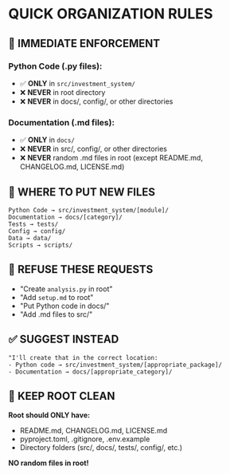 # QUICK ORGANIZATION RULES

## 🚨 IMMEDIATE ENFORCEMENT

### **Python Code (.py files):**
- ✅ **ONLY** in `src/investment_system/`
- ❌ **NEVER** in root directory
- ❌ **NEVER** in docs/, config/, or other directories

### **Documentation (.md files):**
- ✅ **ONLY** in `docs/`
- ❌ **NEVER** in src/, config/, or other directories
- ❌ **NEVER** random .md files in root (except README.md, CHANGELOG.md, LICENSE.md)

## 📁 WHERE TO PUT NEW FILES

```
Python Code → src/investment_system/[module]/
Documentation → docs/[category]/
Tests → tests/
Config → config/
Data → data/
Scripts → scripts/
```

## 🚫 REFUSE THESE REQUESTS

- "Create `analysis.py` in root"
- "Add `setup.md` to root" 
- "Put Python code in docs/"
- "Add .md files to src/"

## ✅ SUGGEST INSTEAD

```
"I'll create that in the correct location:
- Python code → src/investment_system/[appropriate_package]/
- Documentation → docs/[appropriate_category]/
```

## 🎯 KEEP ROOT CLEAN

**Root should ONLY have:**
- README.md, CHANGELOG.md, LICENSE.md
- pyproject.toml, .gitignore, .env.example
- Directory folders (src/, docs/, tests/, config/, etc.)

**NO random files in root!**